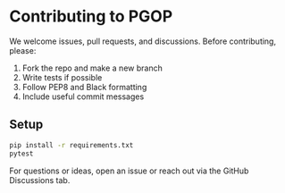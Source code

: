 # Contributing to PGOP

We welcome issues, pull requests, and discussions. Before contributing, please:

1. Fork the repo and make a new branch
2. Write tests if possible
3. Follow PEP8 and Black formatting
4. Include useful commit messages

## Setup

```bash
pip install -r requirements.txt
pytest
```

For questions or ideas, open an issue or reach out via the GitHub Discussions tab.
